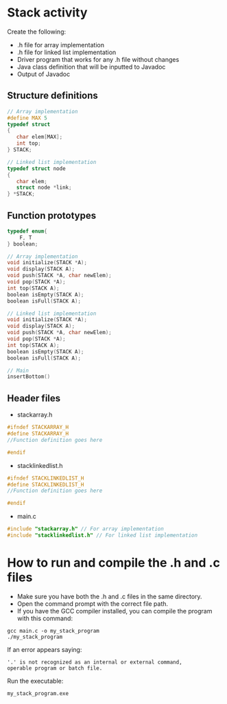 # Stack activity

Create the following:

- .h file for array implementation
- .h file for linked list implementation
- Driver program that works for any .h file without changes
- Java class definition that will be inputted to Javadoc
- Output of Javadoc

## Structure definitions

```c
// Array implementation
#define MAX 5
typedef struct
{
   char elem[MAX];
   int top;
} STACK;

// Linked list implementation
typedef struct node
{
   char elem;
   struct node *link;
} *STACK;
```

## Function prototypes

```c
typedef enum{
    F, T
} boolean;

// Array implementation
void initialize(STACK *A);
void display(STACK A);
void push(STACK *A, char newElem);
void pop(STACK *A);
int top(STACK A);
boolean isEmpty(STACK A);
boolean isFull(STACK A);

// Linked list implementation
void initialize(STACK *A);
void display(STACK A);
void push(STACK *A, char newElem);
void pop(STACK *A);
int top(STACK A);
boolean isEmpty(STACK A);
boolean isFull(STACK A);

// Main
insertBottom()
```

## Header files

- stackarray.h

```c
#ifndef STACKARRAY_H
#define STACKARRAY_H
//Function definition goes here

#endif
```

- stacklinkedlist.h

```c
#ifndef STACKLINKEDLIST_H
#define STACKLINKEDLIST_H
//Function definition goes here

#endif
```

- main.c

```c
#include "stackarray.h" // For array implementation
#include "stacklinkedlist.h" // For linked list implementation
```

# How to run and compile the .h and .c files

- Make sure you have both the .h and .c files in the same directory.
- Open the command prompt with the correct file path.
- If you have the GCC compiler installed, you can compile the program with this command:

```console
gcc main.c -o my_stack_program
./my_stack_program
```

If an error appears saying:

```console
'.' is not recognized as an internal or external command,
operable program or batch file.
```

Run the executable:

```console
my_stack_program.exe
```
